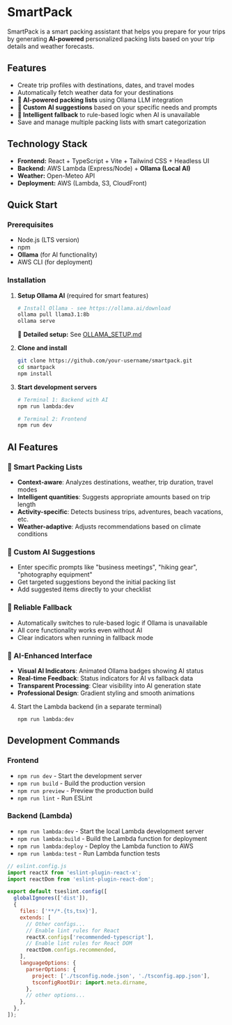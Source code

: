 # SmartPack

SmartPack is a smart packing assistant that helps you prepare for your trips by generating **AI-powered** personalized packing lists based on your trip details and weather forecasts.

## Features

- Create trip profiles with destinations, dates, and travel modes
- Automatically fetch weather data for your destinations
- **🤖 AI-powered packing lists** using Ollama LLM integration
- **🎯 Custom AI suggestions** based on your specific needs and prompts
- **🔄 Intelligent fallback** to rule-based logic when AI is unavailable
- Save and manage multiple packing lists with smart categorization

## Technology Stack

- **Frontend:** React + TypeScript + Vite + Tailwind CSS + Headless UI
- **Backend:** AWS Lambda (Express/Node) + **Ollama (Local AI)**
- **Weather:** Open-Meteo API
- **Deployment:** AWS (Lambda, S3, CloudFront)

## Quick Start

### Prerequisites

- Node.js (LTS version)
- npm
- **Ollama** (for AI functionality)
- AWS CLI (for deployment)

### Installation

1. **Setup Ollama AI** (required for smart features)

   ```bash
   # Install Ollama - see https://ollama.ai/download
   ollama pull llama3.1:8b
   ollama serve
   ```

   📖 **Detailed setup:** See [OLLAMA_SETUP.md](./OLLAMA_SETUP.md)

2. **Clone and install**

   ```bash
   git clone https://github.com/your-username/smartpack.git
   cd smartpack
   npm install
   ```

3. **Start development servers**

   ```bash
   # Terminal 1: Backend with AI
   npm run lambda:dev

   # Terminal 2: Frontend
   npm run dev
   ```

## AI Features

### 🎯 Smart Packing Lists

- **Context-aware**: Analyzes destinations, weather, trip duration, travel modes
- **Intelligent quantities**: Suggests appropriate amounts based on trip length
- **Activity-specific**: Detects business trips, adventures, beach vacations, etc.
- **Weather-adaptive**: Adjusts recommendations based on climate conditions

### 💬 Custom AI Suggestions

- Enter specific prompts like "business meetings", "hiking gear", "photography equipment"
- Get targeted suggestions beyond the initial packing list
- Add suggested items directly to your checklist

### 🔄 Reliable Fallback

- Automatically switches to rule-based logic if Ollama is unavailable
- All core functionality works even without AI
- Clear indicators when running in fallback mode

### 🎨 AI-Enhanced Interface

- **Visual AI Indicators**: Animated Ollama badges showing AI status
- **Real-time Feedback**: Status indicators for AI vs fallback data
- **Transparent Processing**: Clear visibility into AI generation state
- **Professional Design**: Gradient styling and smooth animations

4. Start the Lambda backend (in a separate terminal)
   ```
   npm run lambda:dev
   ```

## Development Commands

### Frontend

- `npm run dev` - Start the development server
- `npm run build` - Build the production version
- `npm run preview` - Preview the production build
- `npm run lint` - Run ESLint

### Backend (Lambda)

- `npm run lambda:dev` - Start the local Lambda development server
- `npm run lambda:build` - Build the Lambda function for deployment
- `npm run lambda:deploy` - Deploy the Lambda function to AWS
- `npm run lambda:test` - Run Lambda function tests

```js
// eslint.config.js
import reactX from 'eslint-plugin-react-x';
import reactDom from 'eslint-plugin-react-dom';

export default tseslint.config([
  globalIgnores(['dist']),
  {
    files: ['**/*.{ts,tsx}'],
    extends: [
      // Other configs...
      // Enable lint rules for React
      reactX.configs['recommended-typescript'],
      // Enable lint rules for React DOM
      reactDom.configs.recommended,
    ],
    languageOptions: {
      parserOptions: {
        project: ['./tsconfig.node.json', './tsconfig.app.json'],
        tsconfigRootDir: import.meta.dirname,
      },
      // other options...
    },
  },
]);
```
